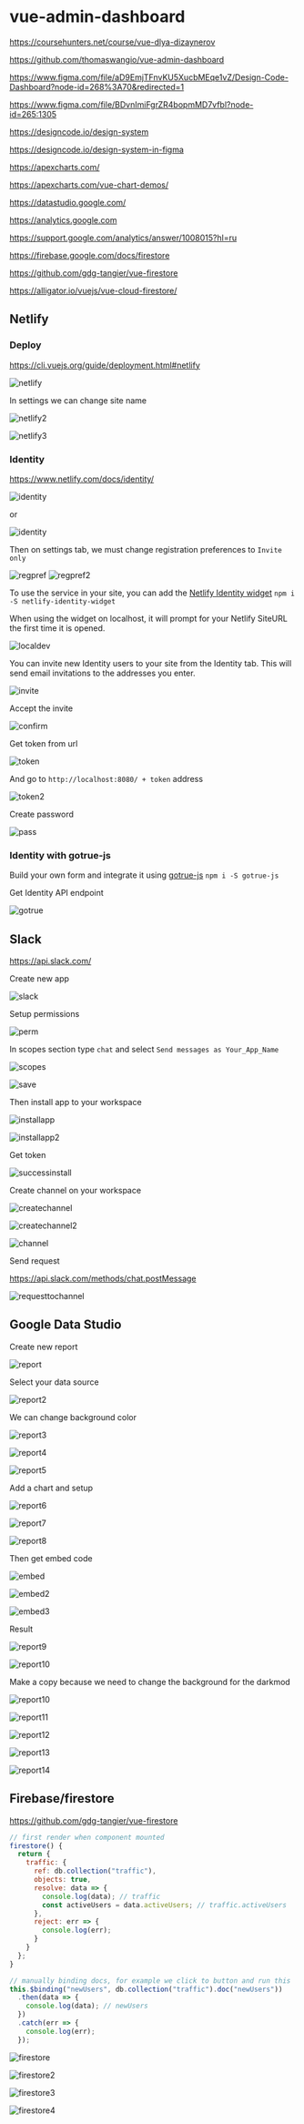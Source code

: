 # vue-admin-dashboard

https://coursehunters.net/course/vue-dlya-dizaynerov

https://github.com/thomaswangio/vue-admin-dashboard

https://www.figma.com/file/aD9EmjTFnvKU5XucbMEqe1vZ/Design-Code-Dashboard?node-id=268%3A70&redirected=1

https://www.figma.com/file/BDvnImiFgrZR4bopmMD7vfbl?node-id=265:1305

https://designcode.io/design-system

https://designcode.io/design-system-in-figma

https://apexcharts.com/

https://apexcharts.com/vue-chart-demos/

https://datastudio.google.com/

https://analytics.google.com

https://support.google.com/analytics/answer/1008015?hl=ru

https://firebase.google.com/docs/firestore

https://github.com/gdg-tangier/vue-firestore

https://alligator.io/vuejs/vue-cloud-firestore/

## Netlify

### Deploy

https://cli.vuejs.org/guide/deployment.html#netlify

![netlify](https://user-images.githubusercontent.com/24504648/60040105-e5838600-96c0-11e9-8c2a-27947aacb618.png)

In settings we can change site name

![netlify2](https://user-images.githubusercontent.com/24504648/60040223-267b9a80-96c1-11e9-9c1a-cfbbfa6c82fd.png)

![netlify3](https://user-images.githubusercontent.com/24504648/60040227-28455e00-96c1-11e9-9d29-2dd948d05f7e.png)

### Identity

https://www.netlify.com/docs/identity/

![identity](https://user-images.githubusercontent.com/24504648/60041363-dce07f00-96c3-11e9-954b-122b586ca36c.png)

or

![identity](https://user-images.githubusercontent.com/24504648/60041718-bcfd8b00-96c4-11e9-9251-0d9359839eba.png)

Then on settings tab, we must change registration preferences to `Invite only`

![regpref](https://user-images.githubusercontent.com/24504648/60042048-778d8d80-96c5-11e9-84ab-56e3bfaa9bcd.png)
![regpref2](https://user-images.githubusercontent.com/24504648/60042055-79efe780-96c5-11e9-8df0-d4eed2d23472.png)

To use the service in your site, you can add the [Netlify Identity widget](https://github.com/netlify/netlify-identity-widget) `npm i -S netlify-identity-widget`

When using the widget on localhost, it will prompt for your Netlify SiteURL the first time it is opened.

![localdev](https://user-images.githubusercontent.com/24504648/60042913-87a66c80-96c7-11e9-8ec9-80a74e4fb3d5.png)

You can invite new Identity users to your site from the Identity tab. This will send email invitations to the addresses you enter.

![invite](https://user-images.githubusercontent.com/24504648/60043472-d0aaf080-96c8-11e9-8a1e-3c640556ac7d.png)

Accept the invite

![confirm](https://user-images.githubusercontent.com/24504648/60044914-203eeb80-96cc-11e9-9b02-277c9216b126.png)

Get token from url

![token](https://user-images.githubusercontent.com/24504648/60045062-7f046500-96cc-11e9-87c5-4a3a7bc2530d.png)

And go to `http://localhost:8080/ + token` address

![token2](https://user-images.githubusercontent.com/24504648/60045212-ef12eb00-96cc-11e9-8d25-45f99e4b8ca8.png)

Create password

![pass](https://user-images.githubusercontent.com/24504648/60045326-4b760a80-96cd-11e9-8425-c3a4096e6fc7.png)

### Identity with gotrue-js

Build your own form and integrate it using [gotrue-js](https://github.com/netlify/gotrue-js) `npm i -S gotrue-js`

Get Identity API endpoint

![gotrue](https://user-images.githubusercontent.com/24504648/60048351-9f382200-96d4-11e9-9546-b2b43387c1c0.png)

## Slack

https://api.slack.com/

Create new app

![slack](https://user-images.githubusercontent.com/24504648/60206619-b6098080-985c-11e9-9bd9-737e4d8db2dd.png)

Setup permissions

![perm](https://user-images.githubusercontent.com/24504648/60206215-ac334d80-985b-11e9-9e0b-7a33eb51832e.png)

In scopes section type `chat` and select `Send messages as Your_App_Name`

![scopes](https://user-images.githubusercontent.com/24504648/60206330-f3b9d980-985b-11e9-8954-509d1830a9cb.png)

![save](https://user-images.githubusercontent.com/24504648/60206472-4d220880-985c-11e9-92ff-425c10636cfb.png)

Then install app to your workspace

![installapp](https://user-images.githubusercontent.com/24504648/60206919-6c6d6580-985d-11e9-97fb-e5170e2181d8.png)

![installapp2](https://user-images.githubusercontent.com/24504648/60206922-6f685600-985d-11e9-836d-5176143114d2.png)

Get token

![successinstall](https://user-images.githubusercontent.com/24504648/60207041-bb1aff80-985d-11e9-81de-56333b12f1cf.png)

Create channel on your workspace

![createchannel](https://user-images.githubusercontent.com/24504648/60208362-cae81300-9860-11e9-9867-dade6b052205.png)

![createchannel2](https://user-images.githubusercontent.com/24504648/60208366-ccb1d680-9860-11e9-979c-8b4032712183.png)

![channel](https://user-images.githubusercontent.com/24504648/60209221-db998880-9862-11e9-9e72-15ac4ae9fb04.png)

Send request

https://api.slack.com/methods/chat.postMessage

![requesttochannel](https://user-images.githubusercontent.com/24504648/60210210-05ec4580-9865-11e9-94fb-1a0663908d29.png)

## Google Data Studio

Create new report

![report](https://user-images.githubusercontent.com/24504648/60334576-86659000-99a4-11e9-908d-dacb654f130b.png)

Select your data source

![report2](https://user-images.githubusercontent.com/24504648/60334689-be6cd300-99a4-11e9-8016-7a671e328a36.png)

We can change background color

![report3](https://user-images.githubusercontent.com/24504648/60334986-74d0b800-99a5-11e9-9a51-b1feb8367335.png)

![report4](https://user-images.githubusercontent.com/24504648/60334987-74d0b800-99a5-11e9-9362-5476e0f942e8.png)

![report5](https://user-images.githubusercontent.com/24504648/60334984-74382180-99a5-11e9-879d-2e86232684b6.png)

Add a chart and setup

![report6](https://user-images.githubusercontent.com/24504648/60335101-aea1be80-99a5-11e9-9d57-bf3329eee4d6.png)

![report7](https://user-images.githubusercontent.com/24504648/60335224-10622880-99a6-11e9-81f0-e0fc0f26400c.png)

![report8](https://user-images.githubusercontent.com/24504648/60335226-122bec00-99a6-11e9-9c52-619919eef187.png)

Then get embed code

![embed](https://user-images.githubusercontent.com/24504648/60334106-671a3300-99a3-11e9-881b-7e1bb5ba9ebc.png)

![embed2](https://user-images.githubusercontent.com/24504648/60334109-68e3f680-99a3-11e9-93c1-9f9c6a34aef5.png)

![embed3](https://user-images.githubusercontent.com/24504648/60334114-6a152380-99a3-11e9-950c-aca2caf7de41.png)

Result

![report9](https://user-images.githubusercontent.com/24504648/60336091-135e1880-99a8-11e9-9ef0-4974dfaa0d08.png)

![report10](https://user-images.githubusercontent.com/24504648/60336092-1527dc00-99a8-11e9-8210-b91b8036a93f.png)

Make a copy because we need to change the background for the darkmod

![report10](https://user-images.githubusercontent.com/24504648/60337830-c7fa3900-99ac-11e9-8e87-787e9dd87115.png)

![report11](https://user-images.githubusercontent.com/24504648/60337825-c6c90c00-99ac-11e9-998a-a34410f69c5b.png)

![report12](https://user-images.githubusercontent.com/24504648/60337826-c761a280-99ac-11e9-8be3-3fa028f5bd26.png)

![report13](https://user-images.githubusercontent.com/24504648/60337828-c761a280-99ac-11e9-99ad-4dd44e1caa3d.png)

![report14](https://user-images.githubusercontent.com/24504648/60337829-c7fa3900-99ac-11e9-96fa-7d314e95248f.png)

## Firebase/firestore

https://github.com/gdg-tangier/vue-firestore

```js
// first render when component mounted
firestore() {
  return {
    traffic: {
      ref: db.collection("traffic"),
      objects: true,
      resolve: data => {
        console.log(data); // traffic
        const activeUsers = data.activeUsers; // traffic.activeUsers
      },
      reject: err => {
        console.log(err);
      }
    }
  };
}

// manually binding docs, for example we click to button and run this
this.$binding("newUsers", db.collection("traffic").doc("newUsers"))
  .then(data => {
    console.log(data); // newUsers
  })
  .catch(err => {
    console.log(err);
  });
```

![firestore](https://user-images.githubusercontent.com/24504648/60344177-9c804a00-99be-11e9-8b74-0100167c1c0c.png)

![firestore2](https://user-images.githubusercontent.com/24504648/60346606-24b51e00-99c4-11e9-9f94-ae524fc2345a.png)

![firestore3](https://user-images.githubusercontent.com/24504648/60346607-24b51e00-99c4-11e9-96f0-c5b74e2690a9.png)

![firestore4](https://user-images.githubusercontent.com/24504648/60346609-24b51e00-99c4-11e9-893d-9c09c11f90ef.png)
